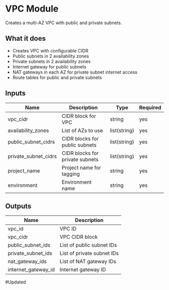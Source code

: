 # VPC Module

Creates a multi-AZ VPC with public and private subnets.

## What it does

- Creates VPC with configurable CIDR
- Public subnets in 2 availability zones
- Private subnets in 2 availability zones
- Internet gateway for public subnets
- NAT gateways in each AZ for private subnet internet access
- Route tables for public and private subnets

## Inputs

| Name | Description | Type | Required |
|------|-------------|------|----------|
| vpc_cidr | CIDR block for VPC | string | yes |
| availability_zones | List of AZs to use | list(string) | yes |
| public_subnet_cidrs | CIDR blocks for public subnets | list(string) | yes |
| private_subnet_cidrs | CIDR blocks for private subnets | list(string) | yes |
| project_name | Project name for tagging | string | yes |
| environment | Environment name | string | yes |

## Outputs

| Name | Description |
|------|-------------|
| vpc_id | VPC ID |
| vpc_cidr | VPC CIDR block |
| public_subnet_ids | List of public subnet IDs |
| private_subnet_ids | List of private subnet IDs |
| nat_gateway_ids | List of NAT gateway IDs |
| internet_gateway_id | Internet gateway ID |
#Updated
